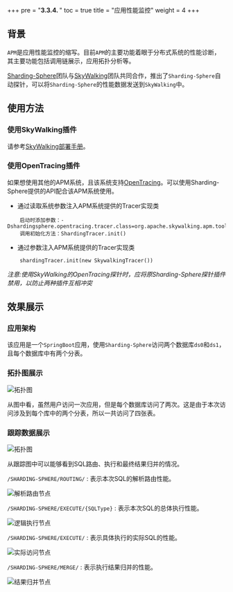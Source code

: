 +++
pre = "<b>3.3.4. </b>"
toc = true
title = "应用性能监控"
weight = 4
+++

## 背景

`APM`是应用性能监控的缩写。目前`APM`的主要功能着眼于分布式系统的性能诊断，其主要功能包括调用链展示，应用拓扑分析等。

[Sharding-Sphere](http://shardingsphere.io)团队与[SkyWalking](http://skywalking.io)团队共同合作，推出了`Sharding-Sphere`自动探针，可以将`Sharding-Sphere`的性能数据发送到`SkyWalking`中。

## 使用方法

### 使用SkyWalking插件

请参考[SkyWalking部署手册](https://github.com/OpenSkywalking/skywalking/wiki/Quick-start-chn)。

### 使用OpenTracing插件

如果想使用其他的APM系统，且该系统支持[OpenTracing](http://opentracing.io)。可以使用Sharding-Sphere提供的API配合该APM系统使用。

* 通过读取系统参数注入APM系统提供的Tracer实现类
```
    启动时添加参数：-Dshardingsphere.opentracing.tracer.class=org.apache.skywalking.apm.toolkit.opentracing.SkywalkingTracer
    调用初始化方法：ShardingTracer.init()                          
```

* 通过参数注入APM系统提供的Tracer实现类 
```
    shardingTracer.init(new SkywalkingTracer())   
```

*注意:使用SkyWalking的OpenTracing探针时，应将原Sharding-Sphere探针插件禁用，以防止两种插件互相冲突*


## 效果展示

### 应用架构

该应用是一个`SpringBoot`应用，使用`Sharding-Sphere`访问两个数据库`ds0`和`ds1`，且每个数据库中有两个分表。

### 拓扑图展示

![拓扑图](http://ovfotjrsi.bkt.clouddn.com/apm/apm-topology-new.png)

从图中看，虽然用户访问一次应用，但是每个数据库访问了两次。这是由于本次访问涉及到每个库中的两个分表，所以一共访问了四张表。

### 跟踪数据展示

![拓扑图](http://ovfotjrsi.bkt.clouddn.com/apm/apm-trace-new.png)

从跟踪图中可以能够看到SQL路由、执行和最终结果归并的情况。

`/SHARDING-SPHERE/ROUTING/` : 表示本次SQL的解析路由性能。

![解析路由节点](http://ovfotjrsi.bkt.clouddn.com/apm/apm-route-span.png)

`/SHARDING-SPHERE/EXECUTE/{SQLType}` : 表示本次SQL的总体执行性能。

![逻辑执行节点](http://ovfotjrsi.bkt.clouddn.com/apm/apm-execute-overall-span.png)

`/SHARDING-SPHERE/EXECUTE/` : 表示具体执行的实际SQL的性能。

![实际访问节点](http://ovfotjrsi.bkt.clouddn.com/apm/apm-execute-span.png)

`/SHARDING-SPHERE/MERGE/` : 表示执行结果归并的性能。

![结果归并节点](http://ovfotjrsi.bkt.clouddn.com/apm/apm-merge-span.png)
